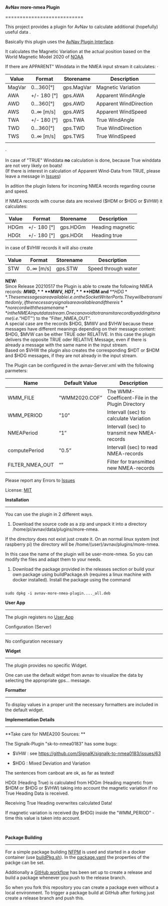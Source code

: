 **AvNav more-nmea Plugin**

===========================



This project provides a plugin for AvNav to calculate additional (hopefully) useful data .



Basically this plugin uses the [AvNav Plugin Interface](https://www.wellenvogel.net/software/avnav/docs/hints/plugins.html?lang=en).

It calculates the Magnetic Variation at the actual position based on the World Magnetic Model 2020 of [NOAA]([https://www.ngdc.noaa.gov/](https://www.ngdc.noaa.gov/)) 
 
If there are APPARENT" Winddata in the NMEA input stream it calculates:
·  

| Value | Format | Storename | Description |
| --- | --- | --- | --- |
| MagVar | 0…360[°] | gps.MagVar | Magnetic Variation |
| AWA | +/- 180 [°] | gps.AWA | Apparent WindAngle |
| AWD | 0…360[°] | gps.AWD | Apparent WindDirection |
| AWS | 0..∞ [m/s] | gps.AWS | Apparent WindSpeed |
| TWA | +/- 180 [°] | gps.TWA | True WindAngle |
| TWD | 0…360[°] | gps.TWD | True WindDirection |
| TWS | 0..∞ [m/s] | gps.TWS | True WindSpeed |
|  |  |  |  |

· 

In case of "TRUE" Winddata **no** calculation is done, because True winddata are not very likely on boats!  
(If there is interest in calculation of Apparent Wind-Data from TRUE, please leave a message in [Issues](https://github.com/kdschmidt1/avnav-more-nmea-plugin/issues))

In adition the plugin listens for incoming NMEA records regarding course and speed.

If NMEA records with course data are received (\$HDM or \$HDG or \$VHW) it calculates:

| Value | Format | Storename | Description |
| --- | --- | --- | --- |
| HDGm | +/- 180 [°] | gps.HDGm | Heading magnetic |
| HDGt | +/- 180 [°] | gps.HDGt | Heading true |

in case of $VHW records it will also create 

| Value | Format | Storename | Description |
| --- | --- | --- | --- |
| STW | 0..∞ [m/s] | gps.STW | Speed through water |


**NEW:**  
Since Release 20210517 the Plugin is able to create the following NMEA records: **$MWD,** **$MWV,** **$HDT,** **$HDM and** **$HDG**. These messages are available i.e. on the SocketWriter Ports. 
They will be transmitted only, if the necessary signals are available and if there is **no record with the same name** in the NMEA input data stream.  
One can avoid to transmit a record by adding its name (i.e. “$HDT”’) to the "Filter_NMEA_OUT".  
A special case are the records $HDG,  $MWV and $VHW because these messages have different meanings depending on their message content:  
$HDG, $MVW can be either TRUE oder RELATIVE. In this case the plugin delivers the opposite TRUE oder RELATIVE Message, even if there is already a message with the same name in the input stream.  
Based on $VHW the plugin also creates the corresponding $HDT or $HDM and $HDG messages, if they are not already in the input stream.

The Plugin can be configured in the avnav-Server.xml with the following parmeters:

| Name | Default Value | Description |
| --- | --- | --- |
| WMM_FILE | "WMM2020.COF” | The WMM-Coefficent-File in the Plugin Directory |
| WMM_PERIOD | "10" | Intervall (sec) to calculate Variation |
| NMEAPeriod | “1” | Intervall (sec) to transmit new NMEA-records |
| computePeriod | "0.5” | Intervall (sec) to read NMEA-records |
| FILTER_NMEA_OUT | “” | Filter for transmitted new NMEA-records |



Please report any Errors to [Issues](https://github.com/kdschmidt1/avnav-more-nmea-plugin/issues)

License: [MIT](LICENSE.md)





**Installation**

------------

You can use the plugin in 2 different ways.

1. Download the source code as a zip and unpack it into a directory /home/pi/avnav/data/plugins/more-nmea.

 If the directory does not exist just create it. On an normal linux system (not raspberry pi) the directory will be /home/(user)/avnav/plugins/more-nmea.

 In this case the name of the plugin will be user-more-nmea. So you can modify the files and adapt them to your needs.



1. Download the package provided in the releases section or build your own package using buildPackage.sh (requires a linux machine with docker installed). Install the package using the command

 ```

 sudo dpkg -i avnav-more-nmea-plugin...._all.deb

 ```



**User App**

--------

The plugin registers no [User App](https://www.wellenvogel.net/software/avnav/docs/userdoc/addonconfigpage.html?lang=en#h1:ConfigurationofUserApps)



Configuration (Server)

-------------

No configuration necessary





**Widget**

------

The plugin provides no specific Widget.

One can use the default widget from avnav to visualize the data by selecting the appropriate gps... message.



**Formatter**

---------

To display values in a proper unit the necessary formatters are included in the default widget.





**Implementation Details**

----------------------





**Take care for NMEA200 Sources: **

The Signalk-Plugin "sk-to-nmea0183" has some bugs:

- $VHW : see https://github.com/SignalK/signalk-to-nmea0183/issues/63

- $HDG : Mixed Deviation and Variation

The sentences from canboat are ok, as far as tested!



HDGt (Heading True) is calculated from HDGm (Heading magnetic from $HDM or $HDG or $VHW) taking into account the magnetic variation if no True Heading Data is received.

Receiving True Heading overwrites calculated Data!

If magnetic variation is received (by $HDG) inside the "WMM_PERIOD" -time this value is taken into account.

             



**Package Building**

----------------

For a simple package building [NFPM](https://nfpm.goreleaser.com/) is used and started in a docker container (use [buildPkg.sh](buildPkg.sh)). In the [package.yaml](package.yaml) the properties of the packge can be set.



Additionally a [GitHub workflow](.github/workflows/createPackage.yml) has been set up to create a release and build a package whenever you push to the release branch.

So when you fork this repository you can create a package even without a local environment.
To trigger a package build at GitHub after forking just create a release branch and push this.
